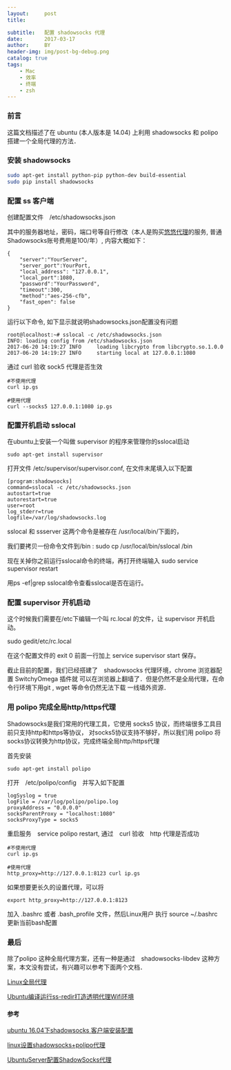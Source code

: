 ```yaml
---
layout:     post
title:      

subtitle:   配置 shadowsocks 代理 
date:       2017-03-17
author:     BY
header-img: img/post-bg-debug.png
catalog: true
tags:
    - Mac
    - 效率
    - 终端
    - zsh
---
```


### 前言

 这篇文档描述了在 ubuntu (本人版本是 14.04) 上利用 shadowsocks 和 polipo 搭建一个全局代理的方法．

### 安装 shadowsocks

```bash
sudo apt-get install python-pip python-dev build-essential
sudo pip install shadowsocks
```

### 配置 ss 客户端 

创建配置文件　/etc/shadowsocks.json

其中的服务器地址，密码，端口号等自行修改（本人是购买[悠悠代理](http://www.uudaili.org/index.html)的服务,
普通Shadowsocks账号费用是100/年）, 内容大概如下：

```
{
    "server":"YourServer",
    "server_port":YourPort,
    "local_address": "127.0.0.1",
    "local_port":1080,
    "password":"YourPassword",
    "timeout":300,
    "method":"aes-256-cfb",
    "fast_open": false
}

```

运行以下命令, 如下显示就说明shadowsocks.json配置没有问题

```
root@localhost:~# sslocal -c /etc/shadowsocks.json 
INFO: loading config from /etc/shadowsocks.json
2017-06-20 14:19:27 INFO     loading libcrypto from libcrypto.so.1.0.0
2017-06-20 14:19:27 INFO     starting local at 127.0.0.1:1080
```

通过 curl 验收 sock5 代理是否生效

```
#不使用代理
curl ip.gs

#使用代理
curl --socks5 127.0.0.1:1080 ip.gs
```

### 配置开机启动 sslocal

在ubuntu上安装一个叫做 supervisor 的程序来管理你的sslocal启动

```
sudo apt-get install supervisor
```

打开文件 /etc/supervisor/supervisor.conf, 在文件末尾填入以下配置

```
[program:shadowsocks]
command=sslocal -c /etc/shadowsocks.json
autostart=true
autorestart=true
user=root
log_stderr=true
logfile=/var/log/shadowsocks.log
```

sslocal 和 ssserver 这两个命令是被存在 /usr/local/bin/下面的，

我们要拷贝一份命令文件到/bin : sudo cp /usr/local/bin/sslocal /bin

现在关掉你之前运行sslocal命令的终端，再打开终端输入 sudo service supervisor restart

用ps -ef|grep sslocal命令查看sslocal是否在运行。

### 配置 supervisor 开机启动

这个时候我们需要在/etc下编辑一个叫 rc.local 的文件，让 supervisor 开机启动。

sudo gedit/etc/rc.local

在这个配置文件的 exit 0 前面一行加上 service supervisor start 保存。


截止目前的配置，我们已经搭建了　shadowsocks 代理环境，chrome 浏览器配置 SwitchyOmega 插件就
可以在浏览器上翻墙了．但是仍然不是全局代理，在命令行环境下用git , wget 等命令仍然无法下载
一线墙外资源．
	
### 用 polipo 完成全局http/https代理

Shadowsocks是我们常用的代理工具，它使用 socks5 协议，而终端很多工具目前只支持http和https等协议，
对socks5协议支持不够好，所以我们用 polipo 将socks协议转换为http协议，完成终端全局http/https代理

首先安装 

```
sudo apt-get install polipo
```

打开　/etc/polipo/config　并写入如下配置

```
logSyslog = true
logFile = /var/log/polipo/polipo.log
proxyAddress = "0.0.0.0"
socksParentProxy = "localhost:1080"
socksProxyType = socks5
```

重启服务　service polipo restart, 通过　curl 验收　http 代理是否成功

```
#不使用代理
curl ip.gs

#使用代理
http_proxy=http://127.0.0.1:8123 curl ip.gs
```

如果想要更长久的设置代理，可以将 

```
export http_proxy=http://127.0.0.1:8123
```

 加入 .bashrc 或者 .bash_profile 文件，然后Linux用户 执行 source ~/.bashrc 更新当前bash配置

### 最后

除了polipo 这种全局代理方案，还有一种是通过　shadowsocks-libdev 这种方案，本文没有尝试，有兴趣可以参考下面两个文档．

[Linux全局代理](http://www.jianshu.com/p/f688cdfa6947)

[Ubuntu编译运行ss-redir打造透明代理Wifi环境](http://blog.csdn.net/lvshaorong/article/details/52909055)

#### 参考

[ubuntu 16.04下shadowsocks 客户端安装配置](http://www.jianshu.com/p/7e9c452fdd5e)

[linux设置shadowsocks+polipo代理](http://www.yangxg.com/blog/3973747910.html)

[UbuntuServer配置ShadowSocks代理](https://blog.yourtion.com/ubuntu-server-add-shadowsocks-proxy.html)
	
	
